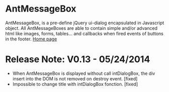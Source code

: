 AntMessageBox
=============

AntMessageBox, is a pre-define jQuery ui-dialog encapsulated in Javascript object. All AntMessageBoxes are able to contain simple and/or advanced html like images, forms, tables... and callbacks when fired events of buttons in the footer.
<a href="http://antproduction.free.fr/AntMessageBox" target="_blank">Home page</a>

Release Note: V0.13 - 05/24/2014
=============
- When AntMessageBox is displayed without call intDialogBox, the div insert into the DOM is not removed on destroy event. [fixed]
- Impossible to change title with intDialogBox fonction. [fixed]

